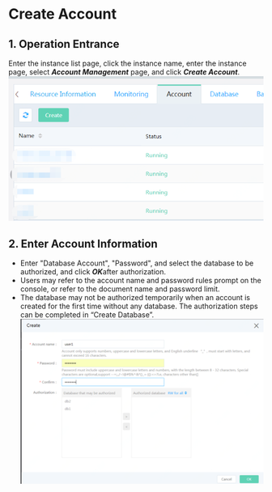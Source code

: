 # Create Account

## 1. Operation Entrance
Enter the instance list page, click the instance name, enter the instance page, select ***Account Management*** page, and click ***Create Account***. 
![Create Account 1](../../../image/RDS/Create-Account-1.png)


## 2. Enter Account Information
- Enter "Database Account", "Password", and select the database to be authorized, and click ***OK***after authorization.
- Users may refer to the account name and password rules prompt on the console, or refer to the document name and password limit.
- The database may not be authorized temporarily when an account is created for the first time without any database. The authorization steps can be completed in “Create Database”.
![Create Account 2](../../../image/RDS/Create-Account-2.png)
